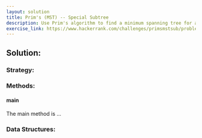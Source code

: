```yaml
---
layout: solution
title: Prim's (MST) -- Special Subtree
description: Use Prim's algorithm to find a minimum spanning tree for a given graph
exercise_link: https://www.hackerrank.com/challenges/primsmstsub/problem
---
```

## Solution:
### Strategy:

### Methods:
#### main
The main method is ...

### Data Structures:
